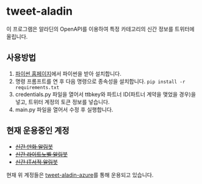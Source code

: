 # tweet-aladin

이 프로그램은 알라딘의 OpenAPI를 이용하여 특정 카테고리의 신간 정보를 트위터에 올립니다.

## 사용방법

1. [파이썬 홈페이지](https://www.python.org/)에서 파이썬을 받아 설치합니다.
2. 명령 프롬프트를 연 후 다음 명령으로 종속성을 설치합니다. `pip install -r requirements.txt`
3. credentials.py 파일을 열어서 ttbkey와 파트너 ID(파트너 계약을 맺었을 경우)을 넣고, 트위터 계정의 토큰 정보를 넣습니다.
4. main.py 파일을 열어서 수정 후 실행합니다.

## 현재 운용중인 계정

- ~~[신간 만화 알림봇](https://twitter.com/comics_notifier)~~
- ~~[신간 라이트노벨 알림봇](https://twitter.com/lnovel_notifier)~~
- ~~[신간 IT서적 알림봇](https://twitter.com/itbook_notifier)~~

현재 위 계정들은 [tweet-aladin-azure](https://github.com/overworks/tweet-aladin-azure)를 통해 운용되고 있습니다.
